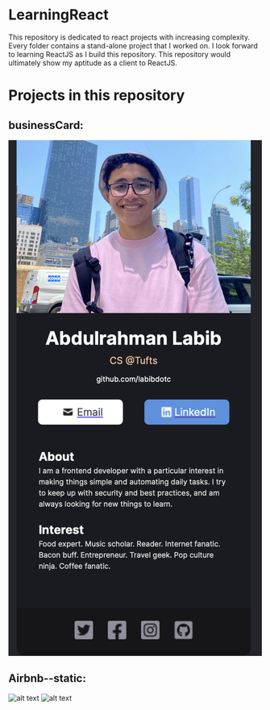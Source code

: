 # LearningReact
This repository is dedicated to react projects with increasing complexity. Every folder contains a stand-alone project that I worked on. I look forward to learning ReactJS as I build this repository. This repository would ultimately show my aptitude as a client to ReactJS.

# Projects in this repository
## businessCard:
![alt text](https://github.com/labibdotc/LearningReact/blob/main/businessCard/deliverable.png?raw=true)

## Airbnb--static:
![alt text](https://github.com/labibdotc/LearningReact/blob/main/Airbnb--static/pic1.png?raw=true)
![alt text](https://github.com/labibdotc/LearningReact/blob/main/Airbnb--static/pic2.png?raw=true)
